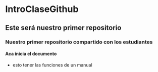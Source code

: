 # IntroClaseGithub
## Este será nuestro primer repositorio
### Nuestro primer repositorio compartido con los estudiantes
#### Aca inicia el documento

* esto tener las funciones de un manual
